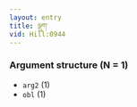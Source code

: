 ```yaml
---
layout: entry
title: ལྡུག་
vid: Hill:0944
---
```

### Argument structure (N = 1)
* `arg2` (1)
* `obl` (1)
